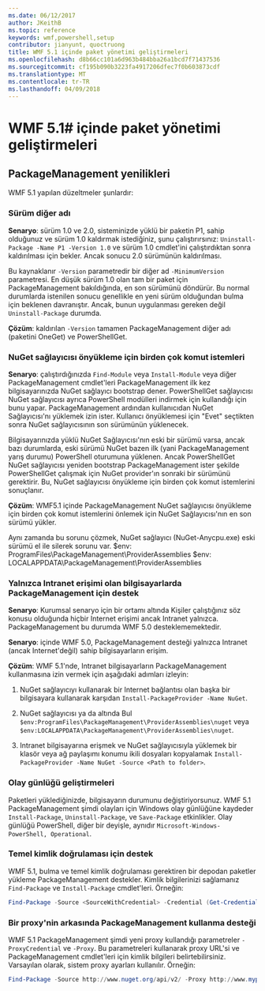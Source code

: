 ```yaml
---
ms.date: 06/12/2017
author: JKeithB
ms.topic: reference
keywords: wmf,powershell,setup
contributor: jianyunt, quoctruong
title: WMF 5.1 içinde paket yönetimi geliştirmeleri
ms.openlocfilehash: d8b66cc101a6d963b484bba26a1bcd7f71437536
ms.sourcegitcommit: cf195b090b3223fa4917206dfec7f0b603873cdf
ms.translationtype: MT
ms.contentlocale: tr-TR
ms.lasthandoff: 04/09/2018
---
```

# <a name="improvements-to-package-management-in-wmf-51"></a>WMF 5.1# içinde paket yönetimi geliştirmeleri

## <a name="improvements-in-packagemanagement"></a>PackageManagement yenilikleri ##
WMF 5.1 yapılan düzeltmeler şunlardır:

### <a name="version-alias"></a>Sürüm diğer adı

**Senaryo**: sürüm 1.0 ve 2.0, sisteminizde yüklü bir paketin P1, sahip olduğunuz ve sürüm 1.0 kaldırmak istediğiniz, şunu çalıştırırsınız: `Uninstall-Package -Name P1 -Version 1.0` ve sürüm 1.0 cmdlet'ini çalıştırdıktan sonra kaldırılması için bekler. Ancak sonucu 2.0 sürümünün kaldırılması.

Bu kaynaklanır `-Version` parametredir bir diğer ad `-MinimumVersion` parametresi. En düşük sürüm 1.0 olan tam bir paket için PackageManagement bakıldığında, en son sürümünü döndürür. Bu normal durumlarda istenilen sonucu genellikle en yeni sürüm olduğundan bulma için beklenen davranıştır. Ancak, bunun uygulanması gereken değil `Uninstall-Package` durumda.

**Çözüm**: kaldırılan `-Version` tamamen PackageManagement diğer adı (paketini OneGet) ve PowerShellGet.

### <a name="multiple-prompts-for-bootstrapping-the-nuget-provider"></a>NuGet sağlayıcısı önyükleme için birden çok komut istemleri

**Senaryo**: çalıştırdığınızda `Find-Module` veya `Install-Module` veya diğer PackageManagement cmdlet'leri PackageManagement ilk kez bilgisayarınızda NuGet sağlayıcı bootstrap dener. PowerShellGet sağlayıcısı NuGet sağlayıcısı ayrıca PowerShell modülleri indirmek için kullandığı için bunu yapar. PackageManagement ardından kullanıcıdan NuGet Sağlayıcısı'nı yüklemek izin ister. Kullanıcı önyüklemesi için "Evet" seçtikten sonra NuGet sağlayıcısının son sürümünün yüklenecek.

Bilgisayarınızda yüklü NuGet Sağlayıcısı'nın eski bir sürümü varsa, ancak bazı durumlarda, eski sürümü NuGet bazen ilk (yani PackageManagement yarış durumu) PowerShell oturumuna yüklenen. Ancak PowerShellGet NuGet sağlayıcısı yeniden bootstrap PackageManagement ister şekilde PowerShellGet çalışmak için NuGet provider'ın sonraki bir sürümünü gerektirir. Bu, NuGet sağlayıcısı önyükleme için birden çok komut istemlerini sonuçlanır.

**Çözüm**: WMF5.1 içinde PackageManagement NuGet sağlayıcısı önyükleme için birden çok komut istemlerini önlemek için NuGet Sağlayıcısı'nın en son sürümü yükler.

Aynı zamanda bu sorunu çözmek, NuGet sağlayıcı (NuGet-Anycpu.exe) eski sürümü el ile silerek sorunu var. $env: ProgramFiles\PackageManagement\ProviderAssemblies $env: LOCALAPPDATA\PackageManagement\ProviderAssemblies


### <a name="support-for-packagemanagement-on-computers-with-intranet-access-only"></a>Yalnızca Intranet erişimi olan bilgisayarlarda PackageManagement için destek

**Senaryo**: Kurumsal senaryo için bir ortamı altında Kişiler çalıştığınız söz konusu olduğunda hiçbir Internet erişimi ancak Intranet yalnızca. PackageManagement bu durumda WMF 5.0 desteklememektedir.

**Senaryo**: içinde WMF 5.0, PackageManagement desteği yalnızca Intranet (ancak Internet'değil) sahip bilgisayarların erişim.

**Çözüm**: WMF 5.1'nde, Intranet bilgisayarların PackageManagement kullanmasına izin vermek için aşağıdaki adımları izleyin:

1. NuGet sağlayıcıyı kullanarak bir Internet bağlantısı olan başka bir bilgisayara kullanarak karşıdan `Install-PackageProvider -Name NuGet`.

2. NuGet sağlayıcısı ya da altında Bul `$env:ProgramFiles\PackageManagement\ProviderAssemblies\nuget` veya `$env:LOCALAPPDATA\PackageManagement\ProviderAssemblies\nuget`.

3. Intranet bilgisayarına erişmek ve NuGet sağlayıcısıyla yüklemek bir klasör veya ağ paylaşımı konumu ikili dosyaları kopyalamak `Install-PackageProvider -Name NuGet -Source <Path to folder>`.


### <a name="event-logging-improvements"></a>Olay günlüğü geliştirmeleri

Paketleri yüklediğinizde, bilgisayarın durumunu değiştiriyorsunuz. WMF 5.1 PackageManagement şimdi olayları için Windows olay günlüğüne kaydeder `Install-Package`, `Uninstall-Package`, ve `Save-Package` etkinlikler. Olay günlüğü PowerShell, diğer bir deyişle, aynıdır `Microsoft-Windows-PowerShell, Operational`.

### <a name="support-for-basic-authentication"></a>Temel kimlik doğrulaması için destek

WMF 5.1, bulma ve temel kimlik doğrulaması gerektiren bir depodan paketler yükleme PackageManagement destekler. Kimlik bilgilerinizi sağlamanız `Find-Package` ve `Install-Package` cmdlet'leri. Örneğin:

``` PowerShell
Find-Package -Source <SourceWithCredential> -Credential (Get-Credential)
```
### <a name="support-for-using-packagemanagement-behind-a-proxy"></a>Bir proxy'nin arkasında PackageManagement kullanma desteği

WMF 5.1 PackageManagement şimdi yeni proxy kullandığı parametreler `-ProxyCredential` ve `-Proxy`. Bu parametreleri kullanarak proxy URL'si ve PackageManagement cmdlet'leri için kimlik bilgileri belirtebilirsiniz. Varsayılan olarak, sistem proxy ayarları kullanılır. Örneğin:

``` PowerShell
Find-Package -Source http://www.nuget.org/api/v2/ -Proxy http://www.myproxyserver.com -ProxyCredential (Get-Credential)
```